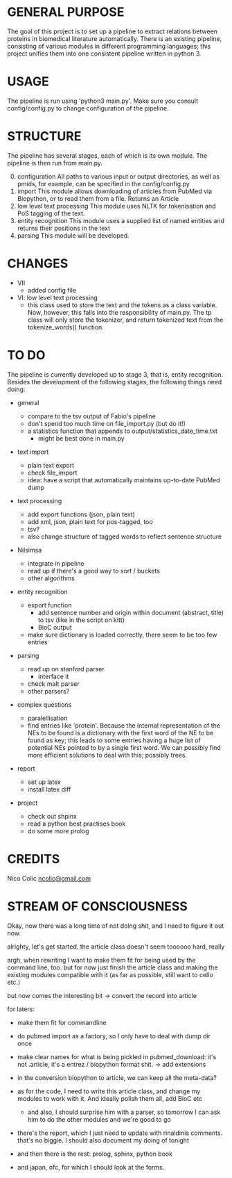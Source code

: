 GENERAL PURPOSE
===============
The goal of this project is to set up a pipeline to extract relations between proteins in biomedical literature automatically. There is an existing pipeline, consisting of various modules in different programming languages; this project unifies them into one consistent pipeline written in python 3.

USAGE
=====
The pipeline is run using 'python3 main.py'. Make sure you consult config/config.py to change configuration of the pipeline.


STRUCTURE
=========
The pipeline has several stages, each of which is its own module. The pipeline is then run from main.py.

0. configuration
	All paths to various input or output directories, as well as pmids, for example, can be specified in the config/config.py
1. import
	This module allows downloading of articles from PubMed via Biopython, or to read them from a file. Returns an Article
2. low level text processing
	This module uses NLTK for tokenisation and PoS tagging of the text.
3. entity recognition
	This module uses a supplied list of named entities and returns their positions in the text
4. parsing
	This module will be developed.

CHANGES
=======
* VII
	* added config file
* VI: low level text processing
	* this class used to store the text and the tokens as a class variable. Now, however, this falls into the responsibility of main.py. The tp class will only store the tokenizer, and return tokenized text from the tokenize_words() function.


TO DO
=====
The pipeline is currently developed up to stage 3, that is, entity recognition. Besides the development of the following stages, the following things need doing:

* general
	* compare to the tsv output of Fabio's pipeline
	* don't spend too much time on file_import.py (but do it!)
	* a statistics function that appends to output/statistics_date_time.txt
		* might be best done in main.py

* text import
	* plain text export
	* check file_import
	* idea: have a script that automatically maintains up-to-date PubMed dump
	
* text processing
	* add export functions (json, plain text)
	* add xml, json, plain text for pos-tagged, too
	* tsv?
	* also change structure of tagged words to reflect sentence structure
	
* Nilsimsa
	* integrate in pipeline
	* read up if there's a good way to sort / buckets
	* other algorithms
	
* entity recognition
	* export function
		* add sentence number and origin within document (abstract, title) to tsv (like in the script on kitt)
		* BioC output
	* make sure dictionary is loaded correctly, there seem to be too few entries
	
* parsing
	* read up on stanford parser
		* interface it
	* check malt parser
	* other parsers?
	
* complex questions
	* paralellisation
	* find entries like 'protein'. Because the internal representation of the NEs to be found is a dictionary with the first word of the NE to be found as key; this leads to some entries having a huge list of potential NEs pointed to by a single first word. We can possibly find more efficient solutions to deal with this; possibly trees.

* report
	* set up latex
	* install latex diff
	
* project
	* check out shpinx
	* read a python best practises book
	* do some more prolog


CREDITS
=======
Nico Colic
ncolic@gmail.com

STREAM OF CONSCIOUSNESS
=======================
Okay, now there was a long time of not doing shit, and I need to figure it out now. 




alrighty, let's get started. the article class doesn't seem toooooo hard, really


argh, when rewriting I want to make them fit for being used by the command line, too. but for now just finish the article class and making the existing modules compatible with it (as far as possible, still want to cello etc.)

but now comes the interesting bit -> convert the record into article





for laters:
* make them fit for commandline
* do pubmed import as a factory, so I only have to deal with dump dir once
* make clear names for what is being pickled in pubmed_download: it's not .article, it's a entrez / biopython format shit. -> add extensions
* in the conversion biopython to article, we can keep all the meta-data?




* as for the code, I need to write this article class, and change my modules to work with it. And ideally polish them all, add BioC etc
	* and also, I should surprise him with a parser, so tomorrow I can ask him to do the other modules and we're good to go


* there's the report, which I just need to update with rinaldinis comments. that's no biggie. I should also document my doing of tonight

* and then there is the rest: prolog, sphinx, python book
* and japan, ofc, for which I should look at the forms.
